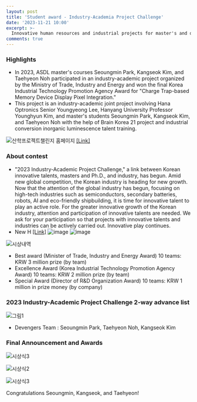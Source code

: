 ```yaml
---
layout: post
title: 'Student award - Industry-Academia Project Challenge'
date: '2023-11-21 10:00'
excerpt: >-
  Innovative human resources and industrial projects for master's and doctorate degrees
comments: true
---
```


### Highlights
- In 2023, ASDL master's courses Seoungmin Park, Kangseok Kim, and Taehyeon Noh participated in an industry-academic project organized by the Ministry of Trade, Industry and Energy and won the final Korea Industrial Technology Promotion Agency Award for "Charge Trap-based Memory Device Display Pixel Integration."
- This project is an industry-academic joint project involving Hana Optronics Senior Youngyeong Lee, Hanyang University Professor Younghyun Kim, and master's students Seoungmin Park, Kangseok Kim, and Taehyeon Noh with the help of Brain Korea 21 project and industrial conversion inorganic luminescence talent training.

![산학프로젝트챌린지 홈페이지](https://github.com/yh2424/yh2424.github.io/assets/80964488/991c7a3b-3609-43d4-80a7-4ffa1a7a2a5e)
[[Link]](https://co-pl.kr/)


### About contest 
- "2023 Industry-Academic Project Challenge," a link between Korean innovative talents, masters and Ph.D., and industry, has begun.
Amid new global competition, the Korean industry is heading for new growth.
Now that the attention of the global industry has begun, focusing on high-tech industries such as semiconductors, secondary batteries, robots, AI and eco-friendly shipbuilding, it is time for innovative talent to play an active role.
For the greater innovative growth of the Korean industry, attention and participation of innovative talents are needed.
We ask for your participation so that projects with innovative talents and industries can be actively carried out.
Innovative play continues.
- New H [[Link]](https://www.newshyu.com/news/articleView.html?idxno=1012251)
![image](https://github.com/yh2424/yh2424.github.io/assets/32427749/15f6ca7f-3c4c-4c6f-8b0d-205e8645d42c)
![image](https://github.com/yh2424/yh2424.github.io/assets/32427749/846791a6-2920-4865-8984-3e3d14d60ba2)



![시상내역](https://github.com/yh2424/yh2424.github.io/assets/80964488/6f001678-6c9b-46c2-8d61-d31441e109ac)
- Best award (Minister of Trade, Industry and Energy Award) 10 teams: KRW 3 million prize (by team)
- Excellence Award (Korea Industrial Technology Promotion Agency Award) 10 teams: KRW 2 million prize (by team)
- Special Award (Director of R&D Organization Award) 10 teams: KRW 1 million in prize money (by company)

### 2023 Industry-Academic Project Challenge 2-way advance list
![그림1](https://github.com/yh2424/yh2424.github.io/assets/80964488/db1ec904-deba-493b-8d8d-ea15deb55ff6)
- Devengers Team : Seoungmin Park, Taehyeon Noh, Kangseok Kim

### Final Announcement and Awards

![시상식3](https://github.com/yh2424/yh2424.github.io/assets/80964488/bc633f1f-3dc7-4154-9f9d-a21231ee0667)

![시상식2](https://github.com/yh2424/yh2424.github.io/assets/80964488/981b3133-e47c-4084-8d9e-7a8fd346d2d8)

![시상식3](https://github.com/yh2424/yh2424.github.io/assets/80964488/5118739b-7f47-4232-a564-7e38d370537e)


Congratulations Seoungmin, Kangseok, and Taehyeon!
